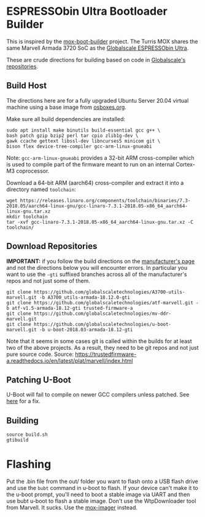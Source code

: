 # ESPRESSObin Ultra Bootloader Builder

This is inspired by the [mox-boot-builder](https://gitlab.nic.cz/turris/mox-boot-builder) project. The Turris MOX shares the same Marvell Armada 3720 SoC as the [Globalscale ESPRESSObin Ultra](https://globalscaletechnologies.com/product/espressobin-ultra/).

These are crude directions for building based on code in [Globalscale's repositories](https://github.com/globalscaletechnologies).

## Build Host

The directions here are for a fully upgraded Ubuntu Server 20.04 virtual machine using a base image from [osboxes.org](https://www.osboxes.org/ubuntu-server/#ubuntu-server-20-04-4-vbox).

Make sure all build dependencies are installed:
```
sudo apt install make binutils build-essential gcc g++ \
bash patch gzip bzip2 perl tar cpio zlib1g-dev \
gawk ccache gettext libssl-dev libncurses5 minicom git \
bison flex device-tree-compiler gcc-arm-linux-gnueabi
```

Note: `gcc-arm-linux-gnueabi` provides a 32-bit ARM cross-compiler which is used to compile part of the firmware meant to run on an internal Cortex-M3 coprocessor.

Download a 64-bit ARM (aarch64) cross-compiler and extract it into a directory named `toolchain`:
```
wget https://releases.linaro.org/components/toolchain/binaries/7.3-2018.05/aarch64-linux-gnu/gcc-linaro-7.3.1-2018.05-x86_64_aarch64-linux-gnu.tar.xz
mkdir toolchain
tar -xvf gcc-linaro-7.3.1-2018.05-x86_64_aarch64-linux-gnu.tar.xz -C toolchain/
```
## Download Repositories

__IMPORTANT:__ if you follow the build directions on the [manufacturer's page](https://espressobin.net/espressobin-ultra-build-instruction/) and not the directions below you will encounter errors. In particular you want to use the `-gti` suffixed branches across all of the manufacturer's repos and not just some of them.

```
git clone https://github.com/globalscaletechnologies/A3700-utils-marvell.git -b A3700_utils-armada-18.12.0-gti
git clone https://github.com/globalscaletechnologies/atf-marvell.git -b atf-v1.5-armada-18.12-gti trusted-firmware-a
git clone https://github.com/globalscaletechnologies/mv-ddr-marvell.git
git clone https://github.com/globalscaletechnologies/u-boot-marvell.git -b u-boot-2018.03-armada-18.12-gti
```
Note that it seems in some cases git is called within the builds for at least two of the above projects. As a result, they need to be git repos and not just pure source code. Source: https://trustedfirmware-a.readthedocs.io/en/latest/plat/marvell/index.html

## Patching U-Boot
U-Boot will fail to compile on newer GCC compilers unless patched. See [here](https://github.com/BPI-SINOVOIP/BPI-M4-bsp/issues/4#issuecomment-1296184876) for a fix.

## Building
```
source build.sh
gtibuild
```
# Flashing
Put the .bin file from the out/ folder you want to flash onto a USB flash drive and use the `bubt` command in u-boot to flash. If your device can't make it to the u-boot prompt, you'll need to boot a stable image via UART and then use bubt u-boot to flash a stable image. Don't use the WtpDownloader tool from Marvell. It sucks. Use the [mox-imager](https://gitlab.nic.cz/turris/mox-imager) instead.

